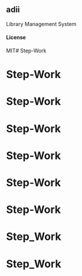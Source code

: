 ## adii

Library Management System

#### License

MIT# Step-Work
# Step-Work
# Step-Work
# Step-Work
# Step-Work
# Step-Work
# Step-Work
# Step_Work
# Step_Work
